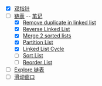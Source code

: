 - [X] [双指针](https://github.com/amaolll123/fucking-algorithm/blob/master/%E7%AE%97%E6%B3%95%E6%80%9D%E7%BB%B4%E7%B3%BB%E5%88%97/%E5%8F%8C%E6%8C%87%E9%92%88%E6%8A%80%E5%B7%A7.md)  
- [ ] [链表](https://greyireland.gitbook.io/algorithm-pattern/shu-ju-jie-gou-pian/linked_list)  -- [笔记](https://github.com/amaolll123/algorithm-pattern/blob/master/Patirck-%E6%8F%90%E7%82%BC%E7%B2%BE%E5%8D%8E/%E9%93%BE%E8%A1%A8/%E9%93%BE%E8%A1%A8.md)
  - [X] [Remove duplicate in linked list](https://greyireland.gitbook.io/algorithm-pattern/shu-ju-jie-gou-pian/linked_list#remove-duplicates-from-sorted-list-ii)
  - [X] [Reverse Linked List](https://greyireland.gitbook.io/algorithm-pattern/shu-ju-jie-gou-pian/linked_list#reverse-linked-list)
  - [X] [Merge 2 sorted lists](https://greyireland.gitbook.io/algorithm-pattern/shu-ju-jie-gou-pian/linked_list#merge-two-sorted-lists)
  - [X] [Partition List](https://greyireland.gitbook.io/algorithm-pattern/shu-ju-jie-gou-pian/linked_list#partition-list)  
  - [X] [Linked List Cycle](https://greyireland.gitbook.io/algorithm-pattern/shu-ju-jie-gou-pian/linked_list#remove-duplicates-from-sorted-list-ii)
  - [ ] [Sort List](https://leetcode.com/problems/sort-list/)
  - [ ] [Reorder List](https://leetcode.com/problems/reorder-list/)  
- [ ] [Explore 链表](https://leetcode.com/explore/learn/card/linked-list/)  
- [ ] [滑动窗口](https://github.com/amaolll123/fucking-algorithm/blob/master/%E7%AE%97%E6%B3%95%E6%80%9D%E7%BB%B4%E7%B3%BB%E5%88%97/%E6%BB%91%E5%8A%A8%E7%AA%97%E5%8F%A3%E6%8A%80%E5%B7%A7.md)
